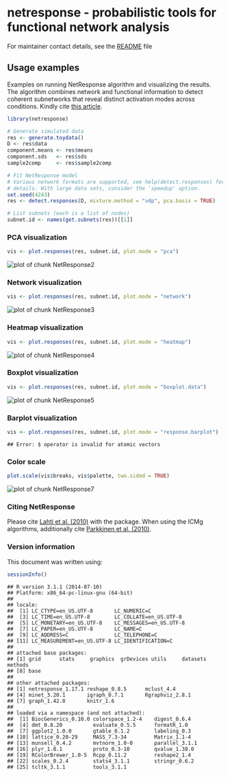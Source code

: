 # netresponse - probabilistic tools for functional network analysis

For maintainer contact details, see the [README](../README.md) file


## Usage examples

Examples on running NetResponse algorithm and visualizing the
results. The algorithm combines network and functional information to
detect coherent subnetworks that reveal distinct activation modes
across conditions. Kindly cite [this
article](http://bioinformatics.oxfordjournals.org/content/26/21/2713.short).


```r
library(netresponse)

# Generate simulated data
res <- generate.toydata()
D <- res$data
component.means <- res$means
component.sds   <- res$sds
sample2comp     <- res$sample2comp

# Fit NetResponse model
# Various network formats are supported, see help(detect.responses) for
# details. With large data sets, consider the 'speedup' option.
set.seed(4243)
res <- detect.responses(D, mixture.method = "vdp", pca.basis = TRUE)

# List subnets (each is a list of nodes)
subnet.id <- names(get.subnets(res))[[1]]
```

### PCA visualization


```r
vis <- plot.responses(res, subnet.id, plot.mode = "pca")
```

![plot of chunk NetResponse2](figure/NetResponse2.png) 

### Network visualization


```r
vis <- plot.responses(res, subnet.id, plot.mode = "network")
```

![plot of chunk NetResponse3](figure/NetResponse3.png) 

### Heatmap visualization


```r
vis <- plot.responses(res, subnet.id, plot.mode = "heatmap")
```

![plot of chunk NetResponse4](figure/NetResponse4.png) 

### Boxplot visualization


```r
vis <- plot.responses(res, subnet.id, plot.mode = "boxplot.data")
```

![plot of chunk NetResponse5](figure/NetResponse5.png) 

### Barplot visualization


```r
vis <- plot.responses(res, subnet.id, plot.mode = "response.barplot")
```

```
## Error: $ operator is invalid for atomic vectors
```

### Color scale


```r
plot.scale(vis$breaks, vis$palette, two.sided = TRUE)
```

![plot of chunk NetResponse7](figure/NetResponse7.png) 




### Citing NetResponse

Please cite [Lahti et al. (2010)](http://bioinformatics.oxfordjournals.org/content/26/21/2713) with the package. When using the ICMg algorithms, additionally cite [Parkkinen et al. (2010)](http://www.biomedcentral.com/1752-0509/4/4).


### Version information

This document was written using:


```r
sessionInfo()
```

```
## R version 3.1.1 (2014-07-10)
## Platform: x86_64-pc-linux-gnu (64-bit)
## 
## locale:
##  [1] LC_CTYPE=en_US.UTF-8       LC_NUMERIC=C              
##  [3] LC_TIME=en_US.UTF-8        LC_COLLATE=en_US.UTF-8    
##  [5] LC_MONETARY=en_US.UTF-8    LC_MESSAGES=en_US.UTF-8   
##  [7] LC_PAPER=en_US.UTF-8       LC_NAME=C                 
##  [9] LC_ADDRESS=C               LC_TELEPHONE=C            
## [11] LC_MEASUREMENT=en_US.UTF-8 LC_IDENTIFICATION=C       
## 
## attached base packages:
## [1] grid      stats     graphics  grDevices utils     datasets  methods  
## [8] base     
## 
## other attached packages:
## [1] netresponse_1.17.1 reshape_0.8.5      mclust_4.4        
## [4] minet_3.20.1       igraph_0.7.1       Rgraphviz_2.8.1   
## [7] graph_1.42.0       knitr_1.6         
## 
## loaded via a namespace (and not attached):
##  [1] BiocGenerics_0.10.0 colorspace_1.2-4    digest_0.6.4       
##  [4] dmt_0.8.20          evaluate_0.5.5      formatR_1.0        
##  [7] ggplot2_1.0.0       gtable_0.1.2        labeling_0.3       
## [10] lattice_0.20-29     MASS_7.3-34         Matrix_1.1-4       
## [13] munsell_0.4.2       mvtnorm_1.0-0       parallel_3.1.1     
## [16] plyr_1.8.1          proto_0.3-10        qvalue_1.38.0      
## [19] RColorBrewer_1.0-5  Rcpp_0.11.2         reshape2_1.4       
## [22] scales_0.2.4        stats4_3.1.1        stringr_0.6.2      
## [25] tcltk_3.1.1         tools_3.1.1
```
